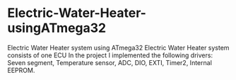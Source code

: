 # Electric-Water-Heater-usingATmega32
Electric Water Heater system using ATmega32 Electric Water Heater system consists of one ECU In the project I implemented the following drivers: Seven segment, Temperature sensor, ADC, DIO, EXTI, Timer2, Internal EEPROM.
